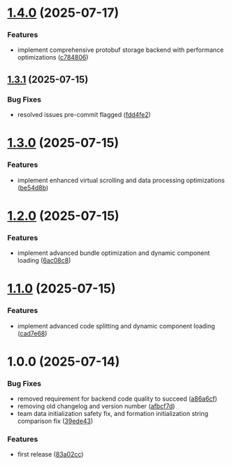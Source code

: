 # [1.4.0](https://github.com/LiamHardman/fm-dash/compare/v1.3.1...v1.4.0) (2025-07-17)


### Features

* implement comprehensive protobuf storage backend with performance optimizations ([c784806](https://github.com/LiamHardman/fm-dash/commit/c784806bc78022925c69a00d492c270a52e7b625))

## [1.3.1](https://github.com/LiamHardman/fm-dash/compare/v1.3.0...v1.3.1) (2025-07-15)


### Bug Fixes

* resolved issues pre-commit flagged ([fdd4fe2](https://github.com/LiamHardman/fm-dash/commit/fdd4fe2e63fde594b841c39460fc47a1eb77e280))

# [1.3.0](https://github.com/LiamHardman/fm-dash/compare/v1.2.0...v1.3.0) (2025-07-15)


### Features

* implement enhanced virtual scrolling and data processing optimizations ([be54d8b](https://github.com/LiamHardman/fm-dash/commit/be54d8b1adaa24eaa58adc79810f0c44141963bb))

# [1.2.0](https://github.com/LiamHardman/fm-dash/compare/v1.1.0...v1.2.0) (2025-07-15)


### Features

* implement advanced bundle optimization and dynamic component loading ([6ac08c8](https://github.com/LiamHardman/fm-dash/commit/6ac08c8b0687cc25bc85fe553c2c692076220b19))

# [1.1.0](https://github.com/LiamHardman/fm-dash/compare/v1.0.0...v1.1.0) (2025-07-15)


### Features

* implement advanced code splitting and dynamic component loading ([cad7e68](https://github.com/LiamHardman/fm-dash/commit/cad7e68a3e94089efe33c8d836f123afedb3481d))

# 1.0.0 (2025-07-14)


### Bug Fixes

* removed requirement for backend code quality to succeed ([a86a6cf](https://github.com/LiamHardman/fm-dash/commit/a86a6cf47f8d69e4fa9146b28c79bf5501c8956c))
* removing old changelog and version number ([afbcf7d](https://github.com/LiamHardman/fm-dash/commit/afbcf7d61bc91bc5e612a49b348c71c27257d500))
* team data initialization safety fix, and formation initialization string comparison fix ([39ede43](https://github.com/LiamHardman/fm-dash/commit/39ede43b0dc8e869ad616da20f292836dab8a5f9))


### Features

* first release ([83a02cc](https://github.com/LiamHardman/fm-dash/commit/83a02cc71ee7677cf0b47f833679fa3aa4860f8f))
